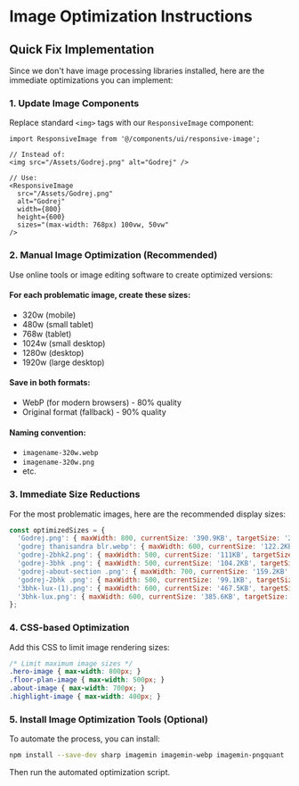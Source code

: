 # Image Optimization Instructions

## Quick Fix Implementation

Since we don't have image processing libraries installed, here are the immediate optimizations you can implement:

### 1. Update Image Components

Replace standard `<img>` tags with our `ResponsiveImage` component:

```tsx
import ResponsiveImage from '@/components/ui/responsive-image';

// Instead of:
<img src="/Assets/Godrej.png" alt="Godrej" />

// Use:
<ResponsiveImage 
  src="/Assets/Godrej.png" 
  alt="Godrej"
  width={800}
  height={600}
  sizes="(max-width: 768px) 100vw, 50vw"
/>
```

### 2. Manual Image Optimization (Recommended)

Use online tools or image editing software to create optimized versions:

#### For each problematic image, create these sizes:
- 320w (mobile)
- 480w (small tablet)
- 768w (tablet)
- 1024w (small desktop)
- 1280w (desktop)
- 1920w (large desktop)

#### Save in both formats:
- WebP (for modern browsers) - 80% quality
- Original format (fallback) - 90% quality

#### Naming convention:
- `imagename-320w.webp`
- `imagename-320w.png`
- etc.

### 3. Immediate Size Reductions

For the most problematic images, here are the recommended display sizes:

```javascript
const optimizedSizes = {
  'Godrej.png': { maxWidth: 800, currentSize: '390.9KB', targetSize: '235KB' },
  'godrej thanisandra blr.webp': { maxWidth: 600, currentSize: '122.2KB', targetSize: '54.7KB' },
  'godrej-2bhk2.png': { maxWidth: 500, currentSize: '111KB', targetSize: '57.2KB' },
  'godrej-3bhk .png': { maxWidth: 500, currentSize: '104.2KB', targetSize: '53.6KB' },
  'godrej-about-section .png': { maxWidth: 700, currentSize: '159.2KB', targetSize: '109.9KB' },
  'godrej-2bhk .png': { maxWidth: 500, currentSize: '99.1KB', targetSize: '51KB' },
  '3bhk-lux-(1).png': { maxWidth: 600, currentSize: '467.5KB', targetSize: '427.6KB' },
  '3bhk-lux.png': { maxWidth: 600, currentSize: '385.6KB', targetSize: '352.7KB' }
};
```

### 4. CSS-based Optimization

Add this CSS to limit image rendering sizes:

```css
/* Limit maximum image sizes */
.hero-image { max-width: 800px; }
.floor-plan-image { max-width: 500px; }
.about-image { max-width: 700px; }
.highlight-image { max-width: 400px; }
```

### 5. Install Image Optimization Tools (Optional)

To automate the process, you can install:

```bash
npm install --save-dev sharp imagemin imagemin-webp imagemin-pngquant
```

Then run the automated optimization script.
